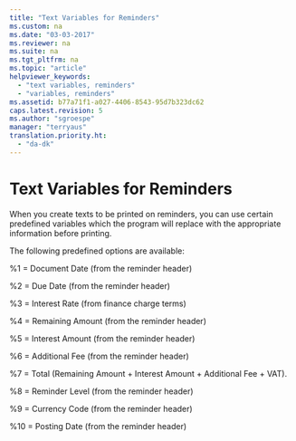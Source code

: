 ```yaml
---
title: "Text Variables for Reminders"
ms.custom: na
ms.date: "03-03-2017"
ms.reviewer: na
ms.suite: na
ms.tgt_pltfrm: na
ms.topic: "article"
helpviewer_keywords: 
  - "text variables, reminders"
  - "variables, reminders"
ms.assetid: b77a71f1-a027-4406-8543-95d7b323dc62
caps.latest.revision: 5
ms.author: "sgroespe"
manager: "terryaus"
translation.priority.ht: 
  - "da-dk"
---
```

# Text Variables for Reminders
When you create texts to be printed on reminders, you can use certain predefined variables which the program will replace with the appropriate information before printing.  
  
 The following predefined options are available:  
  
 %1 \= Document Date \(from the reminder header\)  
  
 %2 \= Due Date \(from the reminder header\)  
  
 %3 \= Interest Rate \(from finance charge terms\)  
  
 %4 \= Remaining Amount \(from the reminder header\)  
  
 %5 \= Interest Amount \(from the reminder header\)  
  
 %6 \= Additional Fee \(from the reminder header\)  
  
 %7 \= Total \(Remaining Amount \+ Interest Amount \+ Additional Fee \+ VAT\).  
  
 %8 \= Reminder Level \(from the reminder header\)  
  
 %9 \= Currency Code \(from the reminder header\)  
  
 %10 \= Posting Date \(from the reminder header\)